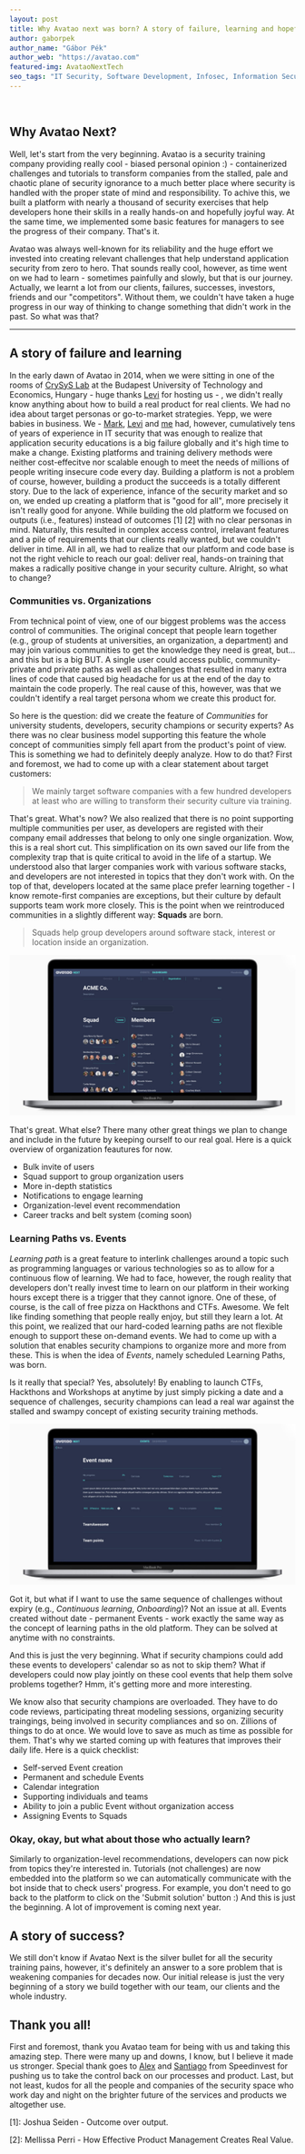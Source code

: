 ```yaml
---
layout: post
title: Why Avatao next was born? A story of failure, learning and hopefully success
author: gaborpek
author_name: "Gábor Pék"
author_web: "https://avatao.com"
featured-img: AvataoNextTech
seo_tags: "IT Security, Software Development, Infosec, Information Security, Code Training, Secure Coding training, Product management, Vision, Secure Coding, IT Training, CTF, Cybersecurity, Online Training"
---
```

​

## Why Avatao Next?

Well, let's start from the very beginning. Avatao is a security training company providing really cool - biased personal opinion :) - containerized challenges and tutorials to transform companies from the stalled, pale and chaotic plane of security ignorance to a much better place where security is handled with the proper state of mind and responsibility. To achive this, we built a platform with nearly a thousand of security exercises that help developers hone their skills in a really hands-on and hopefully joyful way. At the same time, we implemented some basic features for managers to see the progress of their company. That's it. 

Avatao was always well-known for its reliability and the huge effort we invested into creating relevant challenges that help understand application security from zero to hero. That sounds really cool, however, as time went on we had to learn - sometimes painfully and slowly, but that is our journey. Actually, we learnt a lot from our clients, failures, successes, investors, friends and our "competitors". Without them, we couldn't have taken a huge progress in our way of thinking to change something that didn't work in the past. So what was that?

--- 


## A story of failure and learning

In the early dawn of Avatao in 2014, when we were sitting in one of the rooms of [CrySyS Lab](https://crysys.hu) at the Budapest University of Technology and Economics, Hungary - huge thanks [Levi](https://www.crysys.hu/member/buttyan) for hosting us - , we didn't really know anything about how to build a real product for real clients. We had no idea about target personas or go-to-market strategies. Yepp, we were babies in business. We - [Mark](https://www.linkedin.com/in/felegyhazi/), [Levi](https://www.crysys.hu/member/buttyan) and [me](https://www.linkedin.com/in/gaborpek/) had, however, cumulatively tens of years of experience in IT security that was enough to realize that application security educations is a big failure globally and it's high time to make a change. Existing platforms and training delivery methods were neither cost-effecitve nor scalable enough to meet the needs of millions of people writing insecure code every day. Building a platform is not a problem of course, however, building a product the succeeds is a totally different story. Due to the lack of experience, infance of the security market and so on, we ended up creating a platform that is "good for all", more precisely it isn't really good for anyone. While building the old platform we focused on outputs (i.e., features) instead of outcomes \[1\] \[2\] with no clear personas in mind.  Naturally, this resulted in complex access control, irrelavant features and a pile of requirements that our clients really wanted, but we couldn't deliver in time. All in all, we had to realize that our platform and code base is not the right vehicle to reach our goal: deliver real, hands-on training that makes a radically positive change in your security culture. Alright, so what to change?

### Communities vs. Organizations

From technical point of view, one of our biggest problems was the access control of communities. The original concept that people learn together (e.g., group of students at universities, an organization, a department) and may join various communities to get the knowledge they need is great, but... and this but is a big BUT. A single user could access public, community-private and private paths as well as challenges that resulted in many extra lines of code that caused big headache for us at the end of the day to maintain the code properly. The real cause of this, however, was that we couldn't identify a real target persona whom we create this product for. 

So here is the question: did we create the feature of *Communities* for university students, developers, security champions or security experts? As there was no clear business model supporting this feature the whole concept of communities simply fell apart from the product's point of view. This is something we had to definitely deeply analyze. How to do that? First and foremost, we had to come up with a clear statement about target customers: 

> We mainly target software companies 
> with a few hundred developers at least 
> who are willing to transform their security culture
> via training.

That's great. What's now? We also realized that there is no point supporting multiple communities per user, as developers are registed with their company email addresses that belong to only one single organization. Wow, this is a real short cut. This simplification on its own saved our life from the complexity trap that is quite critical to avoid in the life of a startup. We understood also that larger companies work with various software stacks, and developers are not interested in topics that they don't work with. On the top of that, developers located at the same place prefer learning together - I know remote-first companies are exceptions, but their culture by default supports team work more closely. This is the point when we reintroduced communities in a slightly different way: __Squads__ are born.

> Squads help group developers around software stack, interest or location inside an organization.

![](../images/Macbook_usermanagement.jpg)

That's great. What else? There many other great things we plan to change and include in the future by keeping ourself to our real goal. Here is a quick overview of organization feautures for now. 

  * Bulk invite of users 
  * Squad support to group organization users 
  * More in-depth statistics
  * Notifications to engage learning
  * Organization-level event recommendation
  * Career tracks and belt system (coming soon)
  
  
  ### __Learning Paths vs. Events__
 
 _Learning path_ is a great feature to interlink challenges around a topic such as programming languages or various technologies so as to allow for a continuous flow of learning. We had to face, however, the rough reality that developers don't really invest time to learn on our platform in their working hours except there is a trigger that they cannot ignore. One of these, of course, is the call of free pizza on Hackthons and CTFs. Awesome. We felt like finding something that people really enjoy, but still they learn a lot. At this point, we realized that our hard-coded learning paths are not flexible enough to support these on-demand events. We had to come up with a solution that enables security champions to organize more and more from these. This is when the idea of _Events_, namely scheduled Learning Paths, was born. 
 
Is it really that special? Yes, absolutely! By enabling to launch CTFs, Hackthons and Workshops at anytime by just simply picking a date and a sequence of challenges, security champions can lead a real war against the stalled and swampy concept of existing security training methods. 
 
 ![](../images/Macbook_events.jpg)
 
Got it, but what if I want to use the same sequence of challenges without expiry (e.g., *Continuous learning*, *Onboarding*)? Not an issue at all. Events created without date - permanent Events - work exactly the same way as the concept of learning paths in the old platform. They can be solved at anytime with no constraints. 
 
And this is just the very beginning. What if security champions could add these events to developers' calendar so as not to skip them? What if developers could now play jointly on these cool events that help them solve problems together? Hmm, it's getting more and more interesting. 

We know also that security champions are overloaded. They have to do code reviews, participating threat modeling sessions, organizing security traingings, being involved in security compliances and so on. Zillions of things to do at once. We would love to save as much as time as possible for them. That's why we started coming up with features that improves their daily life. Here is a quick checklist:
 
  * Self-served Event creation
  * Permanent and schedule Events
  * Calendar integration
  * Supporting individuals and teams
  * Ability to join a public Event without organization access
  * Assigning Events to Squads
 

### Okay, okay, but what about those who actually learn?

Similarly to organization-level recommendations, developers can now pick from topics they're interested in. Tutorials (not challenges) are now embedded into the platform so we can automatically communicate with the bot inside that to check users' progress. For example, you don't need to go back to the platform to click on the 'Submit solution' button :) And this is just the beginning. A lot of improvement is coming next year. 

## A story of success? 

We still don't know if Avatao Next is the silver bullet for all the security training pains, however, it's definitely an answer to a sore problem that is weakening companies for decades now. Our initial release is just the very beginning of a story we build together with our team, our clients and the whole industry. 

## Thank you all!

First and foremost, thank you Avatao team for being with us and taking this amazing step. There were many up and downs, I know, but I believe it made us stronger. Special thank goes to [Alex](https://speedinvest.com/alex-zhigarev/) and [Santiago](https://speedinvest.com/corredoira-jack/) from Speedinvest for pushing us to take the control back on our processes and product. Last, but not least, kudos for all the people and companies of the security space who work day and night on the brighter future of the services and products we altogether use.

 \[1\]: Joshua Seiden - Outcome over output.
 
 \[2\]: Mellissa Perri - How Effective Product Management Creates Real Value.
